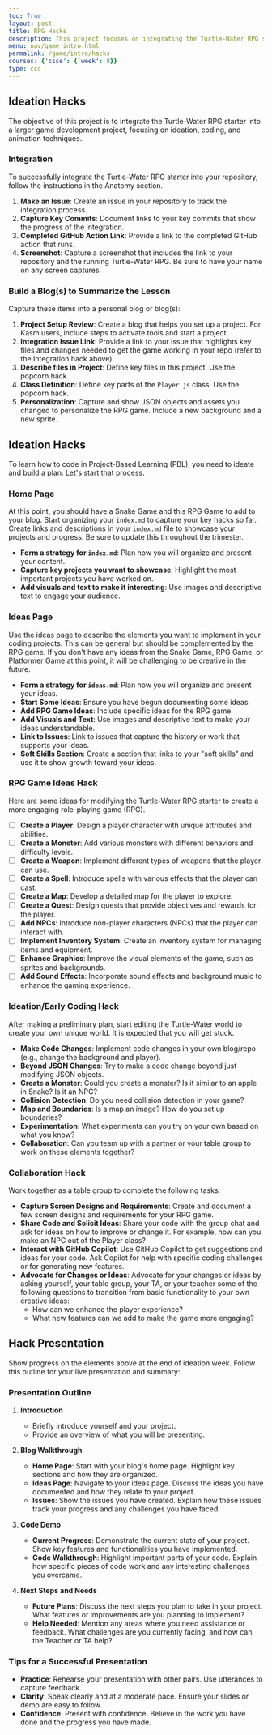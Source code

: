 ```yaml
---
toc: True
layout: post
title: RPG Hacks
description: This project focuses on integrating the Turtle-Water RPG starter into a larger game development project.
menu: nav/game_intro.html
permalink: /game/intro/hacks
courses: {'csse': {'week': 8}}
type: ccc 
---
```


## Ideation Hacks

The objective of this project is to integrate the Turtle-Water RPG starter into a larger game development project, focusing on ideation, coding, and animation techniques.

### Integration

To successfully integrate the Turtle-Water RPG starter into your repository, follow the instructions in the Anatomy section.

1. **Make an Issue**: Create an issue in your repository to track the integration process.
2. **Capture Key Commits**: Document links to your key commits that show the progress of the integration.
3. **Completed GitHub Action Link**: Provide a link to the completed GitHub action that runs.
4. **Screenshot**: Capture a screenshot that includes the link to your repository and the running Turtle-Water RPG.  Be sure to have your name on any screen captures.

### Build a Blog(s) to Summarize the Lesson

Capture these items into a personal blog or blog(s):

1. **Project Setup Review**: Create a blog that helps you set up a project. For Kasm users, include steps to activate tools and start a project.
2. **Integration Issue Link**: Provide a link to your issue that highlights key files and changes needed to get the game working in your repo (refer to the Integration hack above).
3. **Describe files in Project**: Define key files in this project.  Use the popcorn hack.
3. **Class Definition**: Define key parts of the `Player.js` class.  Use the popcorn hack.
4. **Personalization**: Capture and show JSON objects and assets you changed to personalize the RPG game. Include a new background and a new sprite.

## Ideation Hacks

To learn how to code in Project-Based Learning (PBL), you need to ideate and build a plan. Let's start that process.

### Home Page

At this point, you should have a Snake Game and this RPG Game to add to your blog. Start organizing your `index.md` to capture your key hacks so far. Create links and descriptions in your `index.md` file to showcase your projects and progress. Be sure to update this throughout the trimester.

- **Form a strategy for `index.md`**: Plan how you will organize and present your content.
- **Capture key projects you want to showcase**: Highlight the most important projects you have worked on.
- **Add visuals and text to make it interesting**: Use images and descriptive text to engage your audience.

### Ideas Page

Use the ideas page to describe the elements you want to implement in your coding projects. This can be general but should be complemented by the RPG game. If you don't have any ideas from the Snake Game, RPG Game, or Platformer Game at this point, it will be challenging to be creative in the future.

- **Form a strategy for `ideas.md`**: Plan how you will organize and present your ideas.
- **Start Some Ideas**: Ensure you have begun documenting some ideas.
- **Add RPG Game Ideas**: Include specific ideas for the RPG game.
- **Add Visuals and Text**: Use images and descriptive text to make your ideas understandable.
- **Link to Issues**: Link to issues that capture the history or work that supports your ideas.
- **Soft Skills Section**: Create a section that links to your "soft skills" and use it to show growth toward your ideas.

### RPG Game Ideas Hack

Here are some ideas for modifying the Turtle-Water RPG starter to create a more engaging role-playing game (RPG).

- [ ] **Create a Player**: Design a player character with unique attributes and abilities.
- [ ] **Create a Monster**: Add various monsters with different behaviors and difficulty levels.
- [ ] **Create a Weapon**: Implement different types of weapons that the player can use.
- [ ] **Create a Spell**: Introduce spells with various effects that the player can cast.
- [ ] **Create a Map**: Develop a detailed map for the player to explore.
- [ ] **Create a Quest**: Design quests that provide objectives and rewards for the player.
- [ ] **Add NPCs**: Introduce non-player characters (NPCs) that the player can interact with.
- [ ] **Implement Inventory System**: Create an inventory system for managing items and equipment.
- [ ] **Enhance Graphics**: Improve the visual elements of the game, such as sprites and backgrounds.
- [ ] **Add Sound Effects**: Incorporate sound effects and background music to enhance the gaming experience.

### Ideation/Early Coding Hack

After making a preliminary plan, start editing the Turtle-Water world to create your own unique world. It is expected that you will get stuck.

- **Make Code Changes**: Implement code changes in your own blog/repo (e.g., change the background and player).
- **Beyond JSON Changes**: Try to make a code change beyond just modifying JSON objects.
- **Create a Monster**: Could you create a monster? Is it similar to an apple in Snake? Is it an NPC?
- **Collision Detection**: Do you need collision detection in your game?
- **Map and Boundaries**: Is a map an image? How do you set up boundaries?
- **Experimentation**: What experiments can you try on your own based on what you know?
- **Collaboration**: Can you team up with a partner or your table group to work on these elements together?

### Collaboration Hack

Work together as a table group to complete the following tasks:

- **Capture Screen Designs and Requirements**: Create and document a few screen designs and requirements for your RPG game.
- **Share Code and Solicit Ideas**: Share your code with the group chat and ask for ideas on how to improve or change it. For example, how can you make an NPC out of the Player class?
- **Interact with GitHub Copilot**: Use GitHub Copilot to get suggestions and ideas for your code. Ask Copilot for help with specific coding challenges or for generating new features.
- **Advocate for Changes or Ideas**: Advocate for your changes or ideas by asking yourself, your table group, your TA, or your teacher some of the following questions to transition from basic functionality to your own creative ideas:
  - How can we enhance the player experience?
  - What new features can we add to make the game more engaging?

## Hack Presentation

Show progress on the elements above at the end of ideation week. Follow this outline for your live presentation and summary:

### Presentation Outline

1. **Introduction**
   - Briefly introduce yourself and your project.
   - Provide an overview of what you will be presenting.

2. **Blog Walkthrough**
   - **Home Page**: Start with your blog's home page. Highlight key sections and how they are organized.
   - **Ideas Page**: Navigate to your ideas page. Discuss the ideas you have documented and how they relate to your project.
   - **Issues**: Show the issues you have created. Explain how these issues track your progress and any challenges you have faced.

3. **Code Demo**
   - **Current Progress**: Demonstrate the current state of your project. Show key features and functionalities you have implemented.
   - **Code Walkthrough**: Highlight important parts of your code. Explain how specific pieces of code work and any interesting challenges you overcame.

4. **Next Steps and Needs**
   - **Future Plans**: Discuss the next steps you plan to take in your project. What features or improvements are you planning to implement?
   - **Help Needed**: Mention any areas where you need assistance or feedback. What challenges are you currently facing, and how can the Teacher or TA help?

### Tips for a Successful Presentation

- **Practice**: Rehearse your presentation with other pairs. Use utterances to capture feedback.
- **Clarity**: Speak clearly and at a moderate pace. Ensure your slides or demo are easy to follow.
- **Confidence**: Present with confidence. Believe in the work you have done and the progress you have made.
